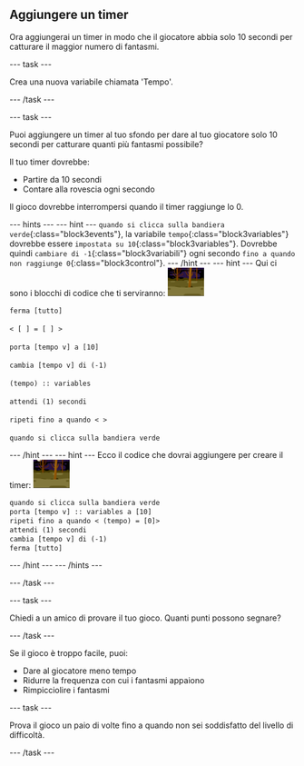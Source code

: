 ## Aggiungere un timer

Ora aggiungerai un timer in modo che il giocatore abbia solo 10 secondi per catturare il maggior numero di fantasmi.

--- task ---

Crea una nuova variabile chiamata 'Tempo'.

--- /task ---

--- task ---

Puoi aggiungere un timer al tuo sfondo per dare al tuo giocatore solo 10 secondi per catturare quanti più fantasmi possibile?

Il tuo timer dovrebbe:

+ Partire da 10 secondi
+ Contare alla rovescia ogni secondo

Il gioco dovrebbe interrompersi quando il timer raggiunge lo 0.

--- hints ---
 --- hint --- `quando si clicca sulla bandiera verde`{:class="block3events"}, la variabile `tempo`{:class="block3variables"} dovrebbe essere `impostata su 10`{:class="block3variables"}. Dovrebbe quindi `cambiare di -1`{:class="block3variabili"} ogni secondo `fino a quando non raggiunge 0`{:class="block3control"}.
--- /hint ---
 --- hint --- Qui ci sono i blocchi di codice che ti serviranno: ![sprite del fantasma](images/ghost-backdrop.png)

```blocks3
ferma [tutto]

< [ ] = [ ] >

porta [tempo v] a [10]

cambia [tempo v] di (-1)

(tempo) :: variables

attendi (1) secondi

ripeti fino a quando < >

quando si clicca sulla bandiera verde

```

--- /hint --- --- hint --- Ecco il codice che dovrai aggiungere per creare il timer: ![icona scenario](images/ghost-backdrop.png)

```blocks3
quando si clicca sulla bandiera verde
porta [tempo v] :: variables a [10]
ripeti fino a quando < (tempo) = [0]>
attendi (1) secondi
cambia [tempo v] di (-1)
ferma [tutto]
```

--- /hint --- --- /hints ---

--- /task ---

--- task ---

Chiedi a un amico di provare il tuo gioco. Quanti punti possono segnare?

--- /task ---

Se il gioco è troppo facile, puoi:

+ Dare al giocatore meno tempo
+ Ridurre la frequenza con cui i fantasmi appaiono
+ Rimpicciolire i fantasmi

--- task ---

Prova il gioco un paio di volte fino a quando non sei soddisfatto del livello di difficoltà.

--- /task ---